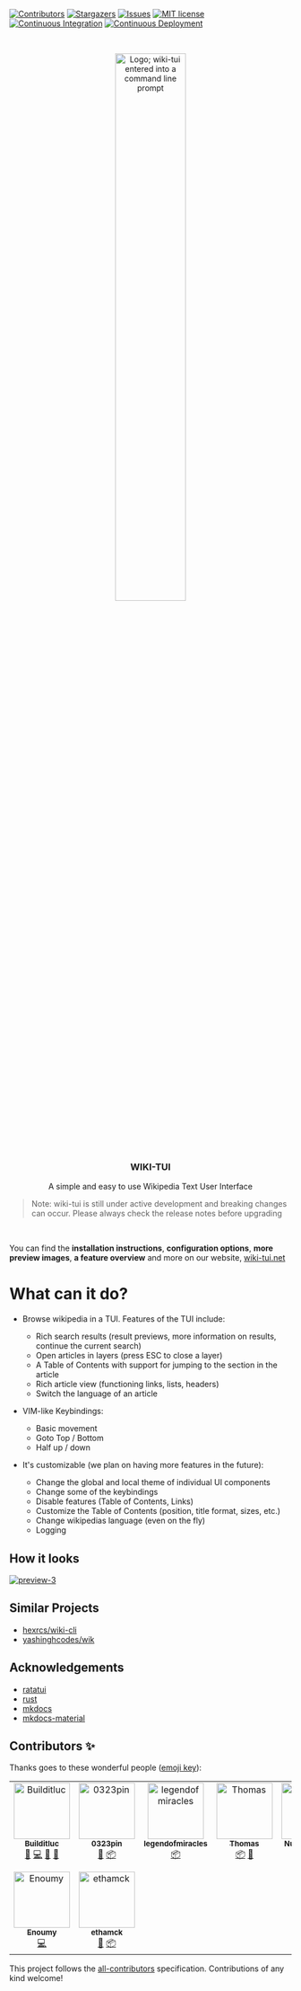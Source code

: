 [![Contributors](https://img.shields.io/github/all-contributors/builditluc/wiki-tui/main?color=orange&label=Contributors&style=for-the-badge)](#contributors-)
[![Stargazers](https://img.shields.io/github/stars/Builditluc/wiki-tui.svg?style=for-the-badge)](https://github.com/Builditluc/wiki-tui/stargazers)
[![Issues](https://img.shields.io/github/issues/Builditluc/wiki-tui.svg?style=for-the-badge)](https://github.com/Builditluc/wiki-tui/issues)
[![MIT license](https://img.shields.io/github/license/Builditluc/wiki-tui?style=for-the-badge)](https://github.com/Builditluc/wiki-tui/blob/stable/LICENSE.txt)
[![Continuous Integration](https://img.shields.io/github/actions/workflow/status/builditluc/wiki-tui/ci.yml?label=Continuous%20Integration&style=for-the-badge)](https://github.com/Builditluc/wiki-tui/actions/workflows/ci.yml)
[![Continuous Deployment](https://img.shields.io/github/actions/workflow/status/builditluc/wiki-tui/cd.yml?label=Continuous%20Deployment&style=for-the-badge)](https://github.com/Builditluc/wiki-tui/actions/workflows/cd.yml)

<br />
<p align="center">
  <a href="https://github.com/Builditluc/wiki-tui">
    <img src="https://raw.githubusercontent.com/Builditluc/wiki-tui/main/icons/hicolor/scalable/apps/wiki-tui.svg" width="50%" alt="Logo; wiki-tui entered into a command line prompt"/>
  </a>

  <h3 align="center">WIKI-TUI</h3>

  <p align="center">
    A simple and easy to use Wikipedia Text User Interface
  </p>
</p>

> Note: wiki-tui is still under active development and breaking changes can occur. Please always check the release notes before upgrading

<br>

You can find the **installation instructions**, **configuration options**, **more preview images**, **a feature overview** and more on our website, [wiki-tui.net](https://wiki-tui.net/latest)

# What can it do?

- Browse wikipedia in a TUI. Features of the TUI include:

    - Rich search results (result previews, more information on results,
      continue the current search)
    - Open articles in layers (press ESC to close a layer)
    - A Table of Contents with support for jumping to the section in the
      article
    - Rich article view (functioning links, lists, headers)
    - Switch the language of an article

- VIM-like Keybindings:
    
    - Basic movement
    - Goto Top / Bottom
    - Half up / down

- It's customizable (we plan on having more features in the future):

    - Change the global and local theme of individual UI components
    - Change some of the keybindings
    - Disable features (Table of Contents, Links)
    - Customize the Table of Contents (position, title format, sizes, etc.)
    - Change wikipedias language (even on the fly)
    - Logging

## How it looks

[![preview-3](https://raw.githubusercontent.com/Builditluc/wiki-tui/main/docs/docs/assets/images/preview-3.png)](docs/docs/assets/images/preview-3.png)

## Similar Projects

* [hexrcs/wiki-cli](https://github.com/hexrcs/wiki-cli)
* [yashinghcodes/wik](https://github.com/yashsinghcodes/wik)

## Acknowledgements

* [ratatui](https://ratatui.rs/)
* [rust](https://www.rust-lang.org/)
* [mkdocs](https://www.mkdocs.org/)
* [mkdocs-material](https://github.com/squidfunk/mkdocs-material)

## Contributors ✨

Thanks goes to these wonderful people ([emoji key](https://allcontributors.org/docs/en/emoji-key)):

<!-- ALL-CONTRIBUTORS-LIST:START - Do not remove or modify this section -->
<!-- prettier-ignore-start -->
<!-- markdownlint-disable -->
<table>
  <tbody>
    <tr>
      <td align="center" valign="top" width="14.28%"><a href="https://github.com/Builditluc"><img src="https://avatars.githubusercontent.com/u/37375448?v=4?s=100" width="100px;" alt="Builditluc"/><br /><sub><b>Builditluc</b></sub></a><br /><a href="#ideas-Builditluc" title="Ideas, Planning, & Feedback">🤔</a> <a href="https://github.com/Builditluc/wiki-tui/commits?author=Builditluc" title="Code">💻</a> <a href="https://github.com/Builditluc/wiki-tui/commits?author=Builditluc" title="Documentation">📖</a> <a href="https://github.com/Builditluc/wiki-tui/issues?q=author%3ABuilditluc" title="Bug reports">🐛</a></td>
      <td align="center" valign="top" width="14.28%"><a href="https://github.com/0323pin"><img src="https://avatars.githubusercontent.com/u/90570748?v=4?s=100" width="100px;" alt="0323pin"/><br /><sub><b>0323pin</b></sub></a><br /><a href="https://github.com/Builditluc/wiki-tui/issues?q=author%3A0323pin" title="Bug reports">🐛</a> <a href="#platform-0323pin" title="Packaging/porting to new platform">📦</a></td>
      <td align="center" valign="top" width="14.28%"><a href="https://github.com/legendofmiracles"><img src="https://avatars.githubusercontent.com/u/30902201?v=4?s=100" width="100px;" alt="legendofmiracles"/><br /><sub><b>legendofmiracles</b></sub></a><br /><a href="#platform-legendofmiracles" title="Packaging/porting to new platform">📦</a></td>
      <td align="center" valign="top" width="14.28%"><a href="https://github.com/ThomasFrans"><img src="https://avatars.githubusercontent.com/u/48214567?v=4?s=100" width="100px;" alt="Thomas"/><br /><sub><b>Thomas</b></sub></a><br /><a href="#platform-ThomasFrans" title="Packaging/porting to new platform">📦</a> <a href="https://github.com/Builditluc/wiki-tui/issues?q=author%3AThomasFrans" title="Bug reports">🐛</a></td>
      <td align="center" valign="top" width="14.28%"><a href="https://github.com/nunotexbsd"><img src="https://avatars.githubusercontent.com/u/43720668?v=4?s=100" width="100px;" alt="Nuno Teixeira"/><br /><sub><b>Nuno Teixeira</b></sub></a><br /><a href="#platform-nunotexbsd" title="Packaging/porting to new platform">📦</a></td>
      <td align="center" valign="top" width="14.28%"><a href="http://juans.dev"><img src="https://avatars.githubusercontent.com/u/47149574?v=4?s=100" width="100px;" alt="cshjsc"/><br /><sub><b>cshjsc</b></sub></a><br /><a href="https://github.com/Builditluc/wiki-tui/commits?author=cshjsc" title="Code">💻</a></td>
      <td align="center" valign="top" width="14.28%"><a href="https://github.com/non-descriptive"><img src="https://avatars.githubusercontent.com/u/5757533?v=4?s=100" width="100px;" alt="Dmitry Kozlovtsev"/><br /><sub><b>Dmitry Kozlovtsev</b></sub></a><br /><a href="https://github.com/Builditluc/wiki-tui/issues?q=author%3Anon-descriptive" title="Bug reports">🐛</a></td>
    </tr>
    <tr>
      <td align="center" valign="top" width="14.28%"><a href="https://github.com/Enoumy"><img src="https://avatars.githubusercontent.com/u/45022810?v=4?s=100" width="100px;" alt="Enoumy"/><br /><sub><b>Enoumy</b></sub></a><br /><a href="https://github.com/Builditluc/wiki-tui/commits?author=Enoumy" title="Code">💻</a></td>
      <td align="center" valign="top" width="14.28%"><a href="https://github.com/ethamck"><img src="https://avatars.githubusercontent.com/u/111709736?v=4?s=100" width="100px;" alt="ethamck"/><br /><sub><b>ethamck</b></sub></a><br /><a href="#design-ethamck" title="Design">🎨</a> <a href="#platform-ethamck" title="Packaging/porting to new platform">📦</a></td>
    </tr>
  </tbody>
</table>

<!-- markdownlint-restore -->
<!-- prettier-ignore-end -->

<!-- ALL-CONTRIBUTORS-LIST:END -->

This project follows the [all-contributors](https://github.com/all-contributors/all-contributors) specification. Contributions of any kind welcome!
